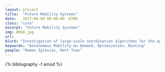 ```yaml
---
layout: project
title:  "Future Mobility Systems"
date:   2017-09-09 00:00:00 -0700
class: "core"
excerpt: "Future Mobility Systems"
img: AMoD.jpg
url: 
blurb: "Investigation of large-scale coordination algorithms for the optimization of future mobility systems, with an emphasis on autonomous mobility on demand (AMoD) – a transformative and rapidly developing mode of transportation wherein fleets of self-driving vehicles transport passengers on demand within a city. Emphasis is placed on accounting for the couplings with other modes of transportation (in the context of an intermodal transportation system) and with other infrastructure (e.g., the power network). This line of research involves collaborations with a number of industry partners, from conceptual studies all the way to field deployments."
keywords: "Autonomous Mobility on Demand, Optimization, Routing"
people: "Ramon Iglesias, Matt Tsao"
---
```


<div class="project_bib">
{% bibliography -f amod %}
</div>
